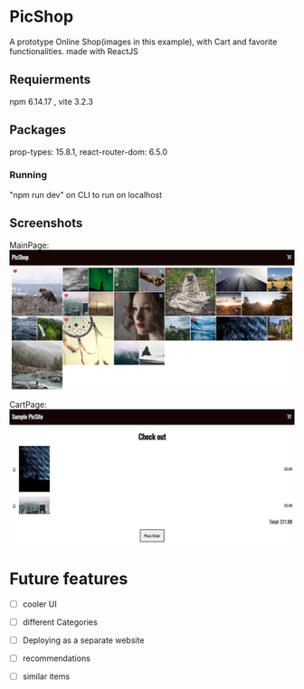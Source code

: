 # PicShop
A prototype Online Shop(images in this example), with Cart and favorite functionalities. made with ReactJS


## Requierments
npm 6.14.17 , 
vite 3.2.3


## Packages
prop-types: 15.8.1,
react-router-dom: 6.5.0


### Running
"npm run dev" on CLI to run on localhost

## Screenshots

MainPage: ![alt text](https://github.com/Ashinoko/PicShop/blob/main/screen_shots/Main_page.png "startPage")


CartPage: ![alt text](https://github.com/Ashinoko/PicShop/blob/main/screen_shots/Cart.png "SampleTest")


# Future features

- [ ] cooler UI
- [ ] different Categories
- [ ] Deploying as a separate website
- [ ] recommendations
- [ ] similar items




